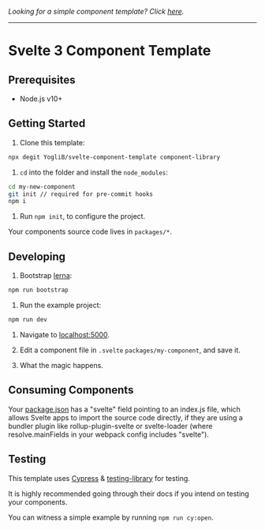 _Looking for a simple component template? Click [here](https://github.com/sveltejs/component-template)._

---

# Svelte 3 Component Template

## Prerequisites

- Node.js v10+

## Getting Started

1. Clone this template:

```bash
npx degit YogliB/svelte-component-template component-library
```

1. `cd` into the folder and install the `node_modules`:

```bash
cd my-new-component
git init // required for pre-commit hooks
npm i
```

1. Run `npm init`, to configure the project.

Your components source code lives in `packages/*`.

## Developing

1. Bootstrap [lerna](https://github.com/lerna/lerna):

```bash
npm run bootstrap
```

1. Run the example project:

```bash
npm run dev
```

1. Navigate to [localhost:5000](http://localhost:5000).

1. Edit a component file in `.svelte` `packages/my-component`, and save it.

1. What the magic happens.

## Consuming Components

Your [package.json](https://github.com/YogliB/svelte-component-template/blob/v2/packages/my-component/package.json) has a "svelte" field pointing to an index.js file, which allows Svelte apps to import the source code directly, if they are using a bundler plugin like rollup-plugin-svelte or svelte-loader (where resolve.mainFields in your webpack config includes "svelte").

## Testing

This template uses [Cypress](https://www.cypress.io/) & [testing-library](https://testing-library.com/docs/cypress-testing-library/intro) for testing.

It is highly recommended going through their docs if you intend on testing your components.

You can witness a simple example by running `npm run cy:open`.
